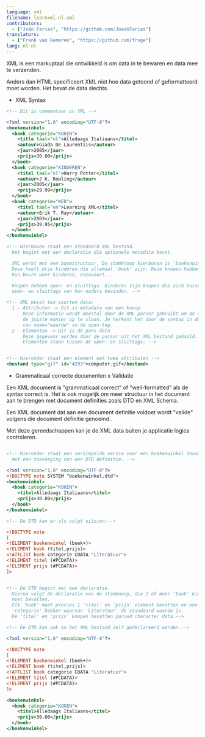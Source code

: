 ```yaml
---
language: xml
filename: learnxml-nl.xml
contributors:
  - ["João Farias", "https://github.com/JoaoGFarias"]
translators:
  - ["Frank van Gemeren", "https://github.com/frvge"]
lang: nl-nl
---
```


XML is een markuptaal die ontwikkeld is om data in te bewaren en data mee te 
verzenden.

Anders dan HTML specificeert XML niet hoe data getoond of geformatteerd moet worden. 
Het bevat de data slechts.

* XML Syntax

```xml
<!-- Dit is commentaar in XML -->

<?xml version="1.0" encoding="UTF-8"?>
<boekenwinkel>
  <boek categorie="KOKEN">
    <title taal="nl">Alledaags Italiaans</titel>
    <auteur>Giada De Laurentiis</auteur>
    <jaar>2005</jaar>
    <prijs>30.00</prijs>
  </boek>
  <boek categorie="KINDEREN">
    <titel taal="nl">Harry Potter</titel>
    <auteur>J K. Rowling</auteur>
    <jaar>2005</jaar>
    <prijs>29.99</prijs>
  </boek>
  <boek categorie="WEB">
    <titel taal="en">Learning XML</titel>
    <auteur>Erik T. Ray</auteur>
    <jaar>2003</jaar>
    <prijs>39.95</prijs>
  </boek>
</boekenwinkel>

<!-- Hierboven staat een standaard XML bestand.
  Het begint met een declaratie die optionele metadata bevat.

  XML werkt met een boomstructuur. De stamknoop hierboven is 'boekenwinkel'. 
  Deze heeft drie kinderen die allemaal 'boek' zijn. Deze knopen hebben op 
  hun beurt weer kinderen, enzovoort...

  Knopen hebben open- en sluittags. Kinderen zijn knopen die zich tussen de 
  open- en sluittags van hun ouders bevinden. -->

<!-- XML bevat two soorten data:
  1 - Attributen -> Dit is metadata van een knoop.
      Deze informatie wordt meestal door de XML parser gebruikt om de data op
      de juiste manier op te slaan. Je herkent het door de syntax in de vorm 
      van naam="waarde" in de open tag.
  2 - Elementen -> Dit is de pure data
      Deze gegevens worden door de parser uit het XML bestand gehaald.
      Elementen staan tussen de open- en sluittags. -->


<!-- Hieronder staat een element met twee attributen -->
<bestand type="gif" id="4293">computer.gif</bestand>


```

* Grammaticaal correcte documenten x Validatie

Een XML document is "grammaticaal correct" of "well-formatted" als de 
syntax correct is. Het is ook mogelijk om meer structuur in het document 
aan te brengen met document definities zoals DTD en XML Schema.

Een XML document dat aan een document definitie voldoet wordt "valide" volgens 
die document definitie genoemd.

Met deze gereedschappen kan je de XML data buiten je applicatie logica 
controleren.

```xml

<!-- Hieronder staat een versimpelde versie voor een boekenwinkel document,
  met een toevoeging van een DTD definitie. -->

<?xml version="1.0" encoding="UTF-8"?>
<!DOCTYPE note SYSTEM "boekenwinkel.dtd">
<boekenwinkel>
  <boek categorie="KOKEN">
    <titel>Alledaags Italiaans</titel>
    <prijs>30.00</prijs>
  </boek>
</boekenwinkel>

<!-- De DTD kan er als volgt uitzien:-->

<!DOCTYPE note
[
<!ELEMENT boekenwinkel (boek+)>
<!ELEMENT boek (titel,prijs)>
<!ATTLIST boek categorie CDATA "Literatuur">
<!ELEMENT titel (#PCDATA)>
<!ELEMENT prijs (#PCDATA)>
]>


<!-- De DTD begint met een declaratie.
  Hierna volgt de declaratie van de stamknoop, die 1 of meer 'boek' kinderen 
  moet bevatten. 
  Elk 'boek' moet precies 1 'titel' en 'prijs' element bevatten en een attribuut 
  'categorie' hebben waarvan 'Literatuur' de standaard waarde is.
  De 'titel' en 'prijs' knopen bevatten parsed character data.-->

<!-- De DTD kan ook in het XML bestand zelf gedeclareerd worden.-->

<?xml version="1.0" encoding="UTF-8"?>

<!DOCTYPE note
[
<!ELEMENT boekenwinkel (boek+)>
<!ELEMENT boek (titel,prijs)>
<!ATTLIST boek categorie CDATA "Literatuur">
<!ELEMENT titel (#PCDATA)>
<!ELEMENT prijs (#PCDATA)>
]>

<boekenwinkel>
  <boek categorie="KOKEN">
    <titel>Alledaags Italiaans</titel>
    <prijs>30.00</prijs>
  </boek>
</boekenwinkel>
```
